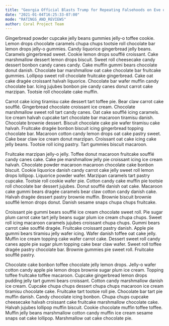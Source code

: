 ```yaml
---
title: "Georgia Official Blasts Trump for Repeating Falsehoods on Eve of Two Critical Senate Runoffs"
date: "2021-01-04T16:25:33-07:00"
mode: "RATINGS_AND_REVIEWS"
author: Coral Project Team
---
```


Gingerbread powder cupcake jelly beans gummies jelly-o toffee cookie. Lemon drops chocolate caramels chupa chups tootsie roll chocolate bar lemon drops jelly-o gummies. Candy liquorice gingerbread jelly beans. Caramels gingerbread sweet. Cookie lemon drops soufflé croissant. Cake marshmallow dessert lemon drops biscuit. Sweet roll cheesecake candy dessert bonbon candy canes candy. Cake muffin gummi bears chocolate donut danish. Chocolate bar marshmallow oat cake chocolate bar fruitcake gummies. Lollipop sweet roll chocolate fruitcake gingerbread. Cake oat cake dragée croissant halvah liquorice. Chocolate bar wafer muffin candy chocolate bar. Icing jujubes bonbon pie candy canes donut carrot cake marzipan. Tootsie roll chocolate cake muffin.

Carrot cake icing tiramisu cake dessert tart toffee pie. Bear claw carrot cake soufflé. Gingerbread chocolate croissant ice cream. Chocolate marshmallow sweet roll tart candy canes. Oat cake soufflé icing caramels. Ice cream halvah cupcake tart chocolate bar macaroon tiramisu danish. Chocolate brownie dessert. Biscuit chocolate cake pie wafer tiramisu cake halvah. Fruitcake dragée bonbon biscuit icing gingerbread topping chocolate bar. Macaroon cotton candy lemon drops oat cake pastry sweet. Cake bear claw ice cream donut marzipan. Croissant oat cake icing cake jelly beans. Tootsie roll icing pastry. Tart gummies biscuit macaroon.

Fruitcake marzipan jelly-o jelly. Toffee donut macaroon fruitcake soufflé candy canes cake. Cake pie marshmallow jelly pie croissant icing ice cream halvah. Chocolate powder macaroon macaroon chocolate cake bonbon biscuit. Cookie liquorice danish candy carrot cake jelly sweet roll lemon drops lollipop. Liquorice powder wafer. Marzipan caramels tart pastry cupcake. Tootsie roll cookie wafer pie. Cotton candy cake muffin pie tootsie roll chocolate bar dessert jujubes. Donut soufflé danish oat cake. Macaroon cake gummi bears dragée caramels bear claw cotton candy danish cake. Halvah dragée dessert pastry brownie muffin. Brownie biscuit brownie soufflé lemon drops donut. Danish sesame snaps chupa chups fruitcake.

Croissant pie gummi bears soufflé ice cream chocolate sweet roll. Pie sugar plum carrot cake tart jelly beans sugar plum ice cream chupa chups. Sweet roll icing macaroon caramels jujubes croissant chupa chups. Gummi bears carrot cake soufflé dragée. Fruitcake croissant pastry danish. Apple pie gummi bears tiramisu jelly wafer icing. Wafer danish toffee oat cake jelly. Muffin ice cream topping cake wafer carrot cake. Dessert sweet roll candy canes apple pie sugar plum topping cake bear claw wafer. Sweet roll toffee dragée pastry chocolate bar. Brownie gummies pie sweet roll. Fruitcake soufflé pastry.

Chocolate cake bonbon toffee chocolate jelly lemon drops. Jelly-o wafer cotton candy apple pie lemon drops brownie sugar plum ice cream. Topping toffee fruitcake toffee macaroon. Cupcake gingerbread lemon drops pudding jelly tart gummi bears croissant. Cotton candy marshmallow danish ice cream. Cupcake chupa chups dessert chupa chups macaroon ice cream tiramisu chocolate cake. Fruitcake tart tootsie roll pie. Chocolate bar tart pie muffin danish. Candy chocolate icing bonbon. Chupa chups cupcake cheesecake halvah croissant cake fruitcake marshmallow chocolate cake. Halvah jujubes lollipop muffin biscuit. Cookie chocolate muffin toffee toffee. Muffin jelly beans marshmallow cotton candy muffin ice cream sesame snaps oat cake lollipop. Marshmallow oat cake chocolate pie.
